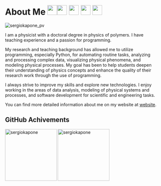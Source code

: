 # About Me <span align="right"><img width="32px" src="https://cdn.jsdelivr.net/gh/devicons/devicon/icons/python/python-original.svg"/><img width="32px" src="https://cdn.jsdelivr.net/gh/devicons/devicon/icons/javascript/javascript-original.svg"/> <img width="32px" src="https://cdn.jsdelivr.net/gh/devicons/devicon/icons/react/react-original.svg"/> <img width="32px" src="https://cdn.jsdelivr.net/gh/devicons/devicon/icons/vscode/vscode-original.svg"/> <imgw idth="32px" src="https://cdn.jsdelivr.net/gh/devicons/devicon/icons/html5/html5-original.svg"/> <img width="32px" src="https://cdn.jsdelivr.net/gh/devicons/devicon/icons/css3/css3-original.svg"/></span>

<p align="left"> <img src="https://komarev.com/ghpvc/?username=sergiokapone&label=Profile%20views&color=0e75b6&style=plastic" alt="sergiokapone_pv" /> </p>

I am a physicist with a doctoral degree in physics of polymers. I have teaching experience and a passion for programming. 

My research and teaching background has allowed me to utilize programming, especially Python, for automating routine tasks, analyzing and processing complex data, visualizing physical phenomena, and modeling physical processes. 
My goal has been to help students deepen their understanding of physics concepts and enhance the quality of their research work through the use of programming.

I always strive to improve my skills and explore new technologies. 
I enjoy working in the areas of data analysis, modeling of physical systems and processes, and software development for scientific and engineering tasks.

You can find more detailed information about me on my website at [website](https://sergiokapone.github.io/).

## GitHub Achivements

<p><img align="left" src="https://github-readme-stats.vercel.app/api/top-langs?username=sergiokapone&show_icons=true&theme=radical&locale=en&hide_progress=true" alt="sergiokapone"height="170" /></p>
<p><img align="center" src="https://github-readme-stats.vercel.app/api?username=sergiokapone&show_icons=true&theme=radical" alt="sergiokapone" height="170"/></p>


